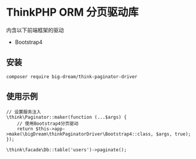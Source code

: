 # ThinkPHP ORM 分页驱动库

内含以下前端框架的驱动

* Bootstrap4

## 安装
```
composer require big-dream/think-paginator-driver
```

## 使用示例
```
// 设置服务注入
\think\Paginator::maker(function (...$args) {
    // 使用Bootstrap4分页驱动
    return $this->app->make(\bigDream\thinkPaginatorDriver\Bootstrap4::class, $args, true);
});

\think\facade\Db::table('users')->paginate();
```